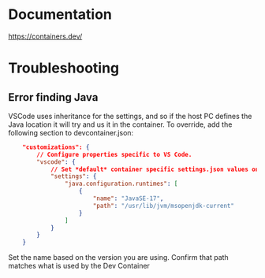 # Documentation

https://containers.dev/

# Troubleshooting

## Error finding Java

VSCode uses inheritance for the settings, and so if the host PC defines the Java location it will try and us it in the container. To override, add the following section to devcontainer.json:

```json
	"customizations": {
		// Configure properties specific to VS Code.
		"vscode": {
			// Set *default* container specific settings.json values on container create.
			"settings": { 
				"java.configuration.runtimes": [
					{
						"name": "JavaSE-17",
						"path": "/usr/lib/jvm/msopenjdk-current"
					}
				]
			}
        }
    }
```

Set the name based on the version you are using. Confirm that path matches what is used by the Dev Container